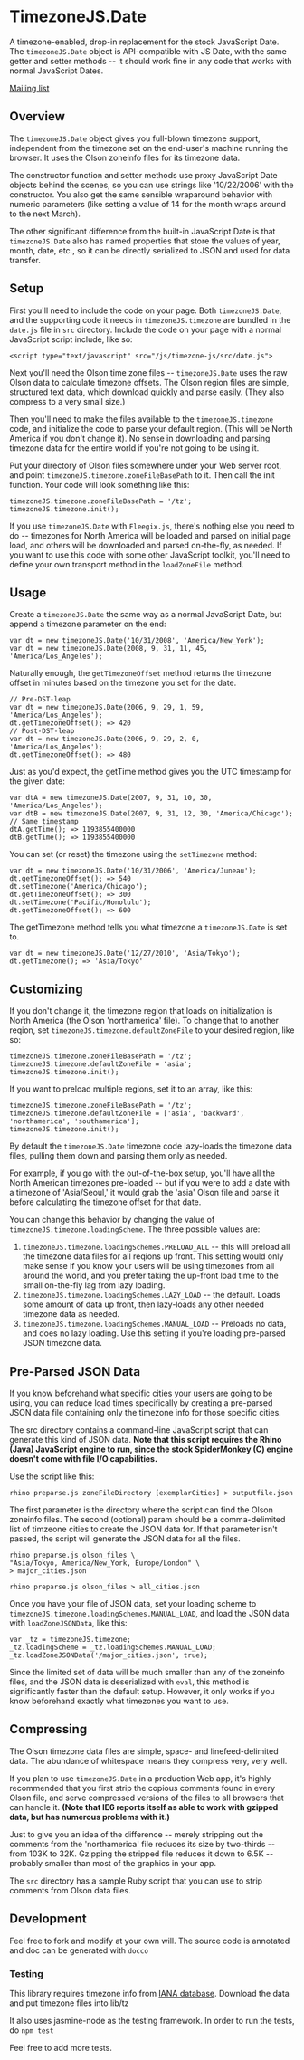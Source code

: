 # TimezoneJS.Date

A timezone-enabled, drop-in replacement for the stock JavaScript Date. The `timezoneJS.Date` object is API-compatible with JS Date, with the same getter and setter methods -- it should work fine in any code that works with normal JavaScript Dates.

[Mailing list](http://groups.google.com/group/timezone-js)

## Overview

The `timezoneJS.Date` object gives you full-blown timezone support, independent from the timezone set on the end-user's machine running the browser. It uses the Olson zoneinfo files for its timezone data.

The constructor function and setter methods use proxy JavaScript Date objects behind the scenes, so you can use strings like '10/22/2006' with the constructor. You also get the same sensible wraparound behavior with numeric parameters (like setting a value of 14 for the month wraps around to the next March).

The other significant difference from the built-in JavaScript Date is that `timezoneJS.Date` also has named properties that store the values of year, month, date, etc., so it can be directly serialized to JSON and used for data transfer.

## Setup

First you'll need to include the code on your page. Both `timezoneJS.Date`, and the supporting code it needs in `timezoneJS.timezone` are bundled in the `date.js` file in `src` directory. Include the code on your page with a normal JavaScript script include, like so:

	<script type="text/javascript" src="/js/timezone-js/src/date.js">

Next you'll need the Olson time zone files -- `timezoneJS.Date` uses the raw Olson data to calculate timezone offsets. The Olson region files are simple, structured text data, which download quickly and parse easily. (They also compress to a very small size.)

Then you'll need to make the files available to the `timezoneJS.timezone` code, and initialize the code to parse your default region. (This will be North America if you don't change it). No sense in downloading and parsing timezone data for the entire world if you're not going to be using it.

Put your directory of Olson files somewhere under your Web server root, and point `timezoneJS.timezone.zoneFileBasePath` to it. Then call the init function. Your code will look something like this:

	timezoneJS.timezone.zoneFileBasePath = '/tz';
	timezoneJS.timezone.init();

If you use `timezoneJS.Date` with `Fleegix.js`, there's nothing else you need to do -- timezones for North America will be loaded and parsed on initial page load, and others will be downloaded and parsed on-the-fly, as needed. If you want to use this code with some other JavaScript toolkit, you'll need to define your own transport method in the `loadZoneFile` method.

## Usage

Create a `timezoneJS.Date` the same way as a normal JavaScript Date, but append a timezone parameter on the end:

	var dt = new timezoneJS.Date('10/31/2008', 'America/New_York');
	var dt = new timezoneJS.Date(2008, 9, 31, 11, 45, 'America/Los_Angeles');

Naturally enough, the `getTimezoneOffset` method returns the timezone offset in minutes based on the timezone you set for the date.

	// Pre-DST-leap
	var dt = new timezoneJS.Date(2006, 9, 29, 1, 59, 'America/Los_Angeles');
	dt.getTimezoneOffset(); => 420
	// Post-DST-leap
	var dt = new timezoneJS.Date(2006, 9, 29, 2, 0, 'America/Los_Angeles');
	dt.getTimezoneOffset(); => 480

Just as you'd expect, the getTime method gives you the UTC timestamp for the given date:

	var dtA = new timezoneJS.Date(2007, 9, 31, 10, 30, 'America/Los_Angeles');
	var dtB = new timezoneJS.Date(2007, 9, 31, 12, 30, 'America/Chicago');
	// Same timestamp
	dtA.getTime(); => 1193855400000
	dtB.getTime(); => 1193855400000

You can set (or reset) the timezone using the `setTimezone` method:

	var dt = new timezoneJS.Date('10/31/2006', 'America/Juneau');
	dt.getTimezoneOffset(); => 540
	dt.setTimezone('America/Chicago');
	dt.getTimezoneOffset(); => 300
	dt.setTimezone('Pacific/Honolulu');
	dt.getTimezoneOffset(); => 600

The getTimezone method tells you what timezone a `timezoneJS.Date` is set to.

	var dt = new timezoneJS.Date('12/27/2010', 'Asia/Tokyo');
	dt.getTimezone(); => 'Asia/Tokyo'

## Customizing

If you don't change it, the timezone region that loads on
 initialization is North America (the Olson 'northamerica' file). To change that to another reqion, set `timezoneJS.timezone.defaultZoneFile` to your desired region, like so:
 
	timezoneJS.timezone.zoneFileBasePath = '/tz';
	timezoneJS.timezone.defaultZoneFile = 'asia';
	timezoneJS.timezone.init();

If you want to preload multiple regions, set it to an array, like this:

	timezoneJS.timezone.zoneFileBasePath = '/tz';
	timezoneJS.timezone.defaultZoneFile = ['asia', 'backward', 'northamerica', 'southamerica'];
	timezoneJS.timezone.init();

By default the `timezoneJS.Date` timezone code lazy-loads the timezone data files, pulling them down and parsing them only as needed.

For example, if you go with the out-of-the-box setup, you'll have all the North American timezones pre-loaded -- but if you were to add a date with a timezone of 'Asia/Seoul,' it would grab the 'asia' Olson file and parse it before calculating the timezone offset for that date.

You can change this behavior by changing the value of `timezoneJS.timezone.loadingScheme`. The three possible values are:

1. `timezoneJS.timezone.loadingSchemes.PRELOAD_ALL` -- this will preload all the timezone data files for all reqions up front. This setting would only make sense if you know your users will be using timezones from all around the world, and you prefer taking the up-front load time to the small on-the-fly lag from lazy loading.
2. `timezoneJS.timezone.loadingSchemes.LAZY_LOAD` -- the default. Loads some amount of data up front, then lazy-loads any other needed timezone data as needed.
3. `timezoneJS.timezone.loadingSchemes.MANUAL_LOAD` -- Preloads no data, and does no lazy loading. Use this setting if you're loading pre-parsed JSON timezone data.

## Pre-Parsed JSON Data

If you know beforehand what specific cities your users are going to be using, you can reduce load times specifically by creating a pre-parsed JSON data file containing only the timezone info for those specific cities.

The src directory contains a command-line JavaScript script that can generate this kind of JSON data. **Note that this script requires the Rhino (Java) JavaScript engine to run, since the stock SpiderMonkey (C) engine doesn't come with file I/O capabilities.**

Use the script like this:

	rhino preparse.js zoneFileDirectory [exemplarCities] > outputfile.json

The first parameter is the directory where the script can find the Olson zoneinfo files. The second (optional) param should be a comma-delimited list of timzeone cities to create the JSON data for. If that parameter isn't passed, the script will generate the JSON data for all the files.

	rhino preparse.js olson_files \
	"Asia/Tokyo, America/New_York, Europe/London" \
	> major_cities.json

	rhino preparse.js olson_files > all_cities.json

Once you have your file of JSON data, set your loading scheme to `timezoneJS.timezone.loadingSchemes.MANUAL_LOAD`, and load the JSON data with `loadZoneJSONData`, like this:

	var _tz = timezoneJS.timezone;
	_tz.loadingScheme = _tz.loadingSchemes.MANUAL_LOAD;
	_tz.loadZoneJSONData('/major_cities.json', true);

Since the limited set of data will be much smaller than any of the zoneinfo files, and the JSON data is deserialized with `eval`, this method is significantly faster than the default setup. However, it only works if you know beforehand exactly what timezones you want to use.

## Compressing

The Olson timezone data files are simple, space- and linefeed-delimited data. The abundance of whitespace means they compress very, very well.

If you plan to use `timezoneJS.Date` in a production Web app, it's highly recommended that you first strip the copious comments found in every Olson file, and serve compressed versions of the files to all browsers that can handle it. **(Note that IE6 reports itself as able to work with gzipped data, but has numerous problems with it.)**

Just to give you an idea of the difference -- merely stripping out the comments from the 'northamerica' file reduces its size by two-thirds -- from 103K to 32K. Gzipping the stripped file reduces it down to 6.5K -- probably smaller than most of the graphics in your app.

The `src` directory has a sample Ruby script that you can use to strip comments from Olson data files.

## Development

Feel free to fork and modify at your own will.
The source code is annotated and doc can be generated with `docco`

### Testing

This library requires timezone info from [IANA database](http://www.iana.org/time-zones). Download the data and put timezone files into lib/tz

It also uses jasmine-node as the testing framework. In order to run the tests, do `npm test`

Feel free to add more tests.
